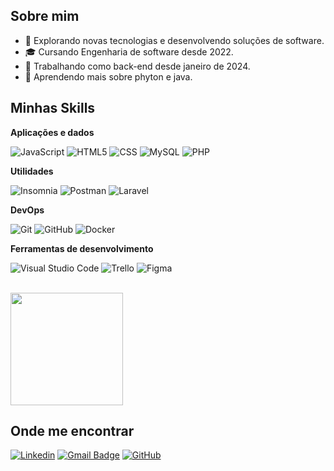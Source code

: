 
## Sobre mim

- 🤔 Explorando novas tecnologias e desenvolvendo soluções de software.
- 🎓 Cursando Engenharia de software desde 2022.
- 💼 Trabalhando como back-end desde janeiro de 2024.
- 🌱 Aprendendo mais sobre phyton e java.

## Minhas Skills

**Aplicações e dados**

![JavaScript](https://img.shields.io/badge/-JavaScript-333333?style=flat&logo=javascript)
![HTML5](https://img.shields.io/badge/-HTML5-333333?style=flat&logo=HTML5)
![CSS](https://img.shields.io/badge/-CSS-333333?style=flat&logo=CSS3&logoColor=1572B6)
![MySQL](https://img.shields.io/badge/-MySQL-333333?style=flat&logo=mysql)
![PHP](https://img.shields.io/badge/-PHP-333333?style=flat&logo=php)

**Utilidades**

![Insomnia](https://img.shields.io/badge/-Insomnia-333333?style=flat&logo=insomnia)
![Postman](https://img.shields.io/badge/-Postman-333333?style=flat&logo=postman)
![Laravel](https://img.shields.io/badge/-Postman-333333?style=flat&logo=laravel)

**DevOps**

![Git](https://img.shields.io/badge/-Git-333333?style=flat&logo=git)
![GitHub](https://img.shields.io/badge/-GitHub-333333?style=flat&logo=github)
![Docker](https://img.shields.io/badge/-Docker-333333?style=flat&logo=docker)

**Ferramentas de desenvolvimento**

![Visual Studio Code](https://img.shields.io/badge/-Visual%20Studio%20Code-333333?style=flat&logo=visual-studio-code&logoColor=007ACC)
![Trello](https://img.shields.io/badge/-Trello-333333?style=flat&logo=trello&logoColor=007ACC)
![Figma](https://img.shields.io/badge/-Figma-333333?style=flat&logo=figma&logoColor=007ACC)

<br/>

<a href="https://github.com/DouglasHaber" title="Perfil do Douglas">
  <img height="180em" src="https://github-readme-stats.vercel.app/api?username=douglashaber&theme=dracula&show_icons=true" />
</a>

## Onde me encontrar

[![Linkedin](https://img.shields.io/badge/-DouglasHaber-blue?style=flat-square&logo=Linkedin&logoColor=white&link=LINK-DO-SEU-LINKEDIN)](https://www.linkedin.com/in/douglas-h-518917246/)
[![Gmail Badge](https://img.shields.io/badge/-douglashaber10@hotmail.com-006bed?style=flat-square&logo=Gmail&logoColor=white&link=mailto:SEU-EMAIL)](douglashaber10@hotmail.com)
[![GitHub](https://img.shields.io/github/followers/douglashaber?label=follow&style=social)](https://github.com/DouglasHaber)
